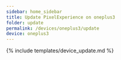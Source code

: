 ```yaml
---
sidebar: home_sidebar
title: Update PixelExperience on oneplus3
folder: update
permalink: /devices/oneplus3/update
device: oneplus3
---
```

{% include templates/device_update.md %}
